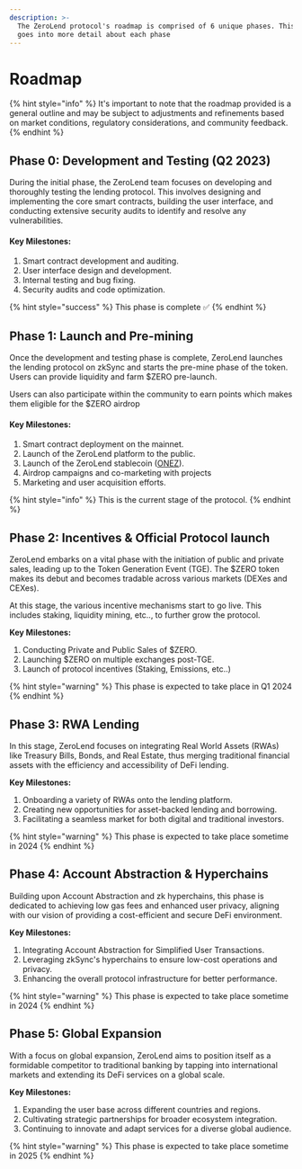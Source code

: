 ```yaml
---
description: >-
  The ZeroLend protocol's roadmap is comprised of 6 unique phases. This page
  goes into more detail about each phase
---
```


# Roadmap

{% hint style="info" %}
It's important to note that the roadmap provided is a general outline and may be subject to adjustments and refinements based on market conditions, regulatory considerations, and community feedback.
{% endhint %}

## Phase 0: Development and Testing (Q2 2023)

During the initial phase, the ZeroLend team focuses on developing and thoroughly testing the lending protocol. This involves designing and implementing the core smart contracts, building the user interface, and conducting extensive security audits to identify and resolve any vulnerabilities.&#x20;

#### Key Milestones:

1. Smart contract development and auditing.
2. User interface design and development.
3. Internal testing and bug fixing.
4. Security audits and code optimization.

{% hint style="success" %}
This phase is complete ✅
{% endhint %}

## Phase 1: Launch and Pre-mining

Once the development and testing phase is complete, ZeroLend launches the lending protocol on zkSync and starts the pre-mine phase of the token. Users can provide liquidity and farm $ZERO pre-launch.

Users can also participate within the community to earn points which makes them eligible for the $ZERO airdrop

#### Key Milestones:

1. Smart contract deployment on the mainnet.
2. Launch of the ZeroLend platform to the public.
3. Launch of the ZeroLend stablecoin ([ONEZ](../onez.md)).
4. Airdrop campaigns and co-marketing with projects
5. Marketing and user acquisition efforts.

{% hint style="info" %}
This is the current stage of the protocol.
{% endhint %}

## **Phase 2: Incentives & Official Protocol launch**

ZeroLend embarks on a vital phase with the initiation of public and private sales, leading up to the Token Generation Event (TGE). The $ZERO token makes its debut and becomes tradable across various markets (DEXes and CEXes).

At this stage, the various incentive mechanisms start to go live. This includes staking, liquidity mining, etc.., to further grow the protocol.

**Key Milestones:**

1. Conducting Private and Public Sales of $ZERO.
2. Launching $ZERO on multiple exchanges post-TGE.
3. Launch of protocol incentives (Staking, Emissions, etc..)

{% hint style="warning" %}
This phase is expected to take place in Q1 2024
{% endhint %}

## **Phase 3: RWA Lending**

In this stage, ZeroLend focuses on integrating Real World Assets (RWAs) like Treasury Bills, Bonds, and Real Estate, thus merging traditional financial assets with the efficiency and accessibility of DeFi lending.

**Key Milestones:**

1. Onboarding a variety of RWAs onto the lending platform.
2. Creating new opportunities for asset-backed lending and borrowing.
3. Facilitating a seamless market for both digital and traditional investors.

{% hint style="warning" %}
This phase is expected to take place sometime in 2024
{% endhint %}

## **Phase 4: Account Abstraction & Hyperchains**

Building upon Account Abstraction and zk hyperchains, this phase is dedicated to achieving low gas fees and enhanced user privacy, aligning with our vision of providing a cost-efficient and secure DeFi environment.

**Key Milestones:**

1. Integrating Account Abstraction for Simplified User Transactions.
2. Leveraging zkSync's hyperchains to ensure low-cost operations and privacy.
3. Enhancing the overall protocol infrastructure for better performance.

{% hint style="warning" %}
This phase is expected to take place sometime in 2024
{% endhint %}

## **Phase 5: Global Expansion**

With a focus on global expansion, ZeroLend aims to position itself as a formidable competitor to traditional banking by tapping into international markets and extending its DeFi services on a global scale.

**Key Milestones:**

1. Expanding the user base across different countries and regions.
2. Cultivating strategic partnerships for broader ecosystem integration.
3. Continuing to innovate and adapt services for a diverse global audience.

{% hint style="warning" %}
This phase is expected to take place sometime in 2025
{% endhint %}
